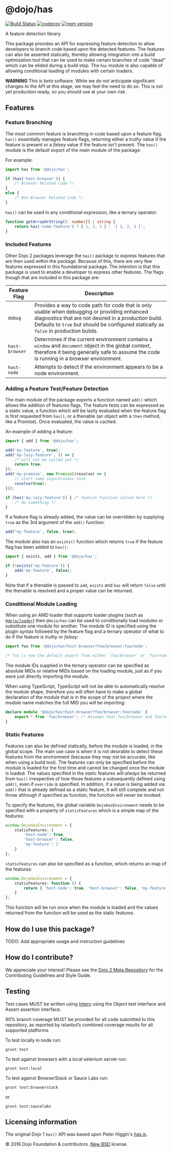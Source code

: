 # @dojo/has

[![Build Status](https://travis-ci.org/dojo/has.svg?branch=master)](https://travis-ci.org/dojo/has)
[![codecov](https://codecov.io/gh/dojo/has/branch/master/graph/badge.svg)](https://codecov.io/gh/dojo/has)
[![npm version](https://badge.fury.io/js/@dojo/has.svg)](http://badge.fury.io/js/@dojo/has)

A feature detection library.

This package provides an API for expressing feature detection to allow developers to branch code based upon the
detected features.  The features can also be asserted statically, thereby allowing integration into a build
optimization tool that can be used to make certain branches of code "dead" which can be elided during a build
step.  The `has` module is also capable of allowing conditional loading of modules with certain loaders.

**WARNING** This is *beta* software.  While we do not anticipate significant changes to the API at this stage, we may feel the need to do so.  This is not yet production ready, so you should use at your own risk.

## Features

### Feature Branching

The most common feature is branching in code based upon a feature flag.  `has()` essentially manages feature
flags, returning either a *truthy* value if the feature is present or a *falsey* value if the feature isn't present.
The `has()` module is the default export of the main module of the package:

For example:

```typescript
import has from '@dojo/has';

if (has('host-browser')) {
	/* Browser Related Code */
}
else {
	/* Non-Browser Related Code */
}
```

`has()` can be used in any conditional expression, like a ternary operator:

```typescript
function getArrayOrString(): number[] | string {
	return has('some-feature') ? [ 1, 2, 3 ] : '[ 1, 2, 3 ]';
}
```

### Included Features

Other Dojo 2 packages leverage the `has()` package to express features that are then used within the package.  Because
of this, there are very few features expressed in this foundational package.  The intention is that this package is
used to enable a developer to express other features.  The flags though that are included in this package are:

|Feature Flag|Description|
|------------|-----------|
|`debug`|Provides a way to code path for code that is only usable when debugging or providing enhanced diagnostics that are not desired in a *production* build.  Defaults to `true` but should be configured statically as `false` in production builds.|
|`host-browser`|Determines if the current environment contains a `window` and `document` object in the global context, therefore it being generally safe to assume the code is running in a browser environment.|
|`host-node`|Attempts to detect if the environment appears to be a node environment.|

### Adding a Feature Test/Feature Detection

The main module of the package exports a function named `add()` which allows the addition of features flags.  The feature
tests can be expressed as a static value, a function which will be lazily evaluated when the feature flag is first
requested from `has()`, or a thenable (an object with a `then` method, like a Promise).  Once evaluated, the value is cached.

An example of adding a feature:

```typescript
import { add } from '@dojo/has';

add('my-feature', true);
add('my-lazy-feature', () => {
	/* will not be called yet */
	return true;
});
add('my-promise', new Promise((resolve) => {
	// start some asynchronous task
	resolve(true);
}));

if (has('my-lazy-feature')) { /* feature function called here */
	/* do something */
}
```

If a feature flag is already added, the value can be overridden by supplying `true` as the 3rd argument of the `add()`
function:

```typescript
add('my-feature', false, true);
```

The module also has an `exists()` function which returns `true` if the feature flag has been added to `has()`:

```typescript
import { exists, add } from '@dojo/has';

if (!exists('my-feature')) {
	add('my-feature', false);
}
```

Note that if a thenable is passed to `add`, `exists` and `has` will return `false` until the thenable is resolved and a
proper value can be returned.

### Conditional Module Loading

When using an AMD loader that supports loader plugins (such as [`@dojo/loader`](https://github.com/dojo/loader)) then
`@dojo/has` can be used to conditionally load modules or substitute one module for another.  The module ID is specified
using the plugin syntax followed by the feature flag and a ternary operator of what to do if the feature is *truthy*
or *falsey*:

```typescript
import foo from '@dojo/has!host-browser?foo/browser:foo/node';

/* foo is now the default export from either `foo/browser` or `foo/node` */
```

The module IDs supplied in the ternary operator can be specified as absolute MIDs or relative MIDs based on the loading
module, just as if you were just directly importing the module.

When using TypeScript, TypeScript will not be able to automatically resolve the module shape, therefore you will often
have to make a global declaration of the module that is in the scope of the project where the module name matches the
full MID you will be importing:

```typescript
declare module '@dojo/has!host-browser?foo/browser:foo/node' {
	export * from 'foo/browser'; /* Assumes that foo/browser and foo/node have the same shape */
}
```

### Static Features

Features can also be defined statically, before the module is loaded, in the global scope.  The main use case is when
it is not desirable to detect these features from the environment (because they may not be accurate, like when using
a build tool).  The features can only be specified before the module is loaded for the first time and cannot be
changed once the module is loaded.  The values specified in the static features will *always* be returned from `has()`
irrespective of how those features a subsequently defined using `add()`, even if `override` is specified.  In addition,
if a value is being added via `add()` that is already defined as a static feature, it will still complete and not throw
although if specified as function, the function will never be invoked.

To specify the features, the global variable `DojoHasEnvironment` needs to be specified with a property of `staticFeatures`
which is a simple map of the features:

```typescript
window.DojoHasEnvironment = {
	staticFeatures: {
		'host-node': true,
		'host-browser': false,
		'my-feature': 2
	}
};
```

`staticFeatures` can also be specified as a function, which returns an map of the features:

```typescript
window.DojoHasEnvironment = {
	staticFeatures: function () {
		return { 'host-node': true, 'host-browser': false, 'my-feature': 2 };
	}
};
```

This function will be run once when the module is loaded and the values returned from the function will be used as the
static features.

## How do I use this package?

TODO: Add appropriate usage and instruction guidelines

## How do I contribute?

We appreciate your interest!  Please see the [Dojo 2 Meta Repository](https://github.com/dojo/meta#readme) for the
Contributing Guidelines and Style Guide.

## Testing

Test cases MUST be written using [Intern](https://theintern.github.io) using the Object test interface and Assert assertion interface.

90% branch coverage MUST be provided for all code submitted to this repository, as reported by istanbul’s combined coverage results for all supported platforms.

To test locally in node run:

`grunt test`

To test against browsers with a local selenium server run:

`grunt test:local`

To test against BrowserStack or Sauce Labs run:

`grunt test:browserstack`

or

`grunt test:saucelabs`

## Licensing information

The original Dojo 1 `has()` API was based upon Peter Higgin's [has.js](https://github.com/phiggins42/has.js/).

© 2016 Dojo Foundation & contributors. [New BSD](http://opensource.org/licenses/BSD-3-Clause) license.

